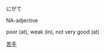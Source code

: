 にがて

NA-adjective

poor (at), weak (in), not very good (at)


[苦](../Kanji/kanji-dict/苦.md)[手](../Kanji/kanji-dict/手.md)